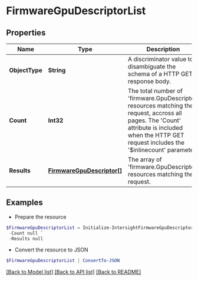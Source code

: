 # FirmwareGpuDescriptorList
## Properties

Name | Type | Description | Notes
------------ | ------------- | ------------- | -------------
**ObjectType** | **String** | A discriminator value to disambiguate the schema of a HTTP GET response body. | 
**Count** | **Int32** | The total number of &#39;firmware.GpuDescriptor&#39; resources matching the request, accross all pages. The &#39;Count&#39; attribute is included when the HTTP GET request includes the &#39;$inlinecount&#39; parameter. | [optional] 
**Results** | [**FirmwareGpuDescriptor[]**](FirmwareGpuDescriptor.md) | The array of &#39;firmware.GpuDescriptor&#39; resources matching the request. | [optional] 

## Examples

- Prepare the resource
```powershell
$FirmwareGpuDescriptorList = Initialize-IntersightFirmwareGpuDescriptorList  -ObjectType null `
 -Count null `
 -Results null
```

- Convert the resource to JSON
```powershell
$FirmwareGpuDescriptorList | ConvertTo-JSON
```

[[Back to Model list]](../README.md#documentation-for-models) [[Back to API list]](../README.md#documentation-for-api-endpoints) [[Back to README]](../README.md)

